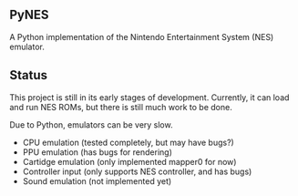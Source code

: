 ## PyNES

A Python implementation of the Nintendo Entertainment System (NES) emulator.

## Status

This project is still in its early stages of development. Currently, it can load and run NES ROMs, but there is still much work to be done. 

Due to Python, emulators can be very slow.

- CPU emulation (tested completely, but may have bugs?)
- PPU emulation (has bugs for rendering)
- Cartidge emulation (only implemented mapper0 for now)
- Controller input (only supports NES controller, and has bugs)
- Sound emulation (not implemented yet)